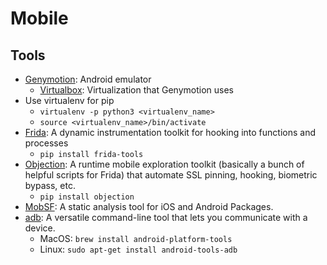 # Mobile

## Tools
* [Genymotion](https://www.genymotion.com/): Android emulator
  * [Virtualbox](https://www.virtualbox.org/): Virtualization that Genymotion uses
* Use virtualenv for pip
  * `virtualenv -p python3 <virtualenv_name>`
  * `source <virtualenv_name>/bin/activate`
* [Frida](https://frida.re/docs/home/): A dynamic instrumentation toolkit for hooking into functions and processes
  * `pip install frida-tools`
* [Objection](https://github.com/sensepost/objection): A runtime mobile exploration toolkit (basically a bunch of helpful scripts for Frida) that automate SSL pinning, hooking, biometric bypass, etc.
  * `pip install objection`
* [MobSF](https://github.com/MobSF/Mobile-Security-Framework-MobSF): A static analysis tool for iOS and Android Packages.
* [adb](https://developer.android.com/studio/command-line/adb): A versatile command-line tool that lets you communicate with a device.
  * MacOS: `brew install android-platform-tools`
  * Linux: `sudo apt-get install android-tools-adb`
